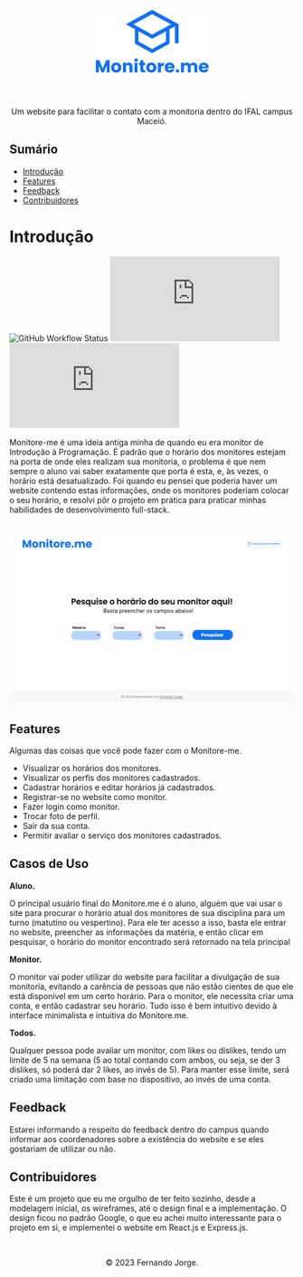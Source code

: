 
<h1 align="center">
  <br>
  <a href="#"><img src="https://raw.githubusercontent.com/nandowastaken/icons-storage/main/monitore-me/logo.png" alt="Markdownify" width="200"></a>
  <br>
  <br>
</h1>

<p align="center">Um website para facilitar o contato com a monitoria dentro do IFAL campus Maceió.</p>

## Sumário

- [Introdução](#introdução)
- [Features](#features)
- [Feedback](#feedback)
- [Contribuidores](#contribuidores)

<!-- END doctoc generated TOC please keep comment here to allow auto update -->

# Introdução

![GitHub Workflow Status](https://img.shields.io/github/actions/workflow/status/nandowastaken/monitore.me/ci.yml)
![GitHub](https://img.shields.io/github/license/nandowastaken/monitore.me)
![GitHub contributors](https://img.shields.io/github/contributors/nandowastaken/monitore.me)

Monitore-me é uma ideia antiga minha de quando eu era monitor de Introdução à Programação. É padrão que o horário dos monitores estejam na porta de onde eles realizam sua monitoria, o problema é que nem sempre o aluno vai saber exatamente que porta é esta, e, às vezes, o horário está desatualizado. Foi quando eu pensei que poderia haver um website contendo estas informações, onde os monitores poderiam colocar o seu horário, e resolvi pôr o projeto em prática para praticar minhas habilidades de desenvolvimento full-stack. 
<br>
<br>

<p align="center">
  <img src = "https://raw.githubusercontent.com/nandowastaken/icons-storage/main/monitore-me/Homepage.png" width=760>
</p>

## Features

Algumas das coisas que você pode fazer com o Monitore-me.

* Visualizar os horários dos monitores.
* Visualizar os perfis dos monitores cadastrados.
* Cadastrar horários e editar horários já cadastrados.
* Registrar-se no website como monitor.
* Fazer login como monitor.
* Trocar foto de perfil. 
* Sair da sua conta.
* Permitir avaliar o serviço dos monitores cadastrados.

## Casos de Uso

<strong>Aluno.</strong>
<p>O principal usuário final do Monitore.me é o aluno, alguém que vai usar o site para procurar o horário atual dos monitores de sua disciplina para um turno (matutino ou vespertino). Para ele ter acesso a isso, basta ele entrar no website, preencher as informações da matéria, e então clicar em pesquisar, o horário do monitor encontrado será retornado na tela principal</p>

<strong>Monitor.</strong>
<p>O monitor vai poder utilizar do website para facilitar a divulgação de sua monitoria, evitando a carência de pessoas que não estão cientes de que ele está disponível em um certo horário. Para o monitor, ele necessita criar uma conta, e então cadastrar seu horário. Tudo isso é bem intuitivo devido à interface minimalista e intuitiva do Monitore.me.</p>

<strong>Todos.</strong>
<p>Qualquer pessoa pode avaliar um monitor, com likes ou dislikes, tendo um limite de 5 na semana (5 ao total contando com ambos, ou seja, se der 3 dislikes, só poderá dar 2 likes, ao invés de 5). Para manter esse limite, será criado uma limitação com base no dispositivo, ao invés de uma conta.</p>

## Feedback

Estarei informando a respeito do feedback dentro do campus quando informar aos coordenadores sobre a existência do website e se eles gostariam de utilizar ou não.

## Contribuidores

Este é um projeto que eu me orgulho de ter feito sozinho, desde a modelagem inicial, os wireframes, até o design final e a implementação. O design ficou no padrão Google, o que eu achei muito interessante para o projeto em si, e implementei o website em React.js e Express.js. 

<br>
<p align="center">&copy; 2023 Fernando Jorge.</p>
